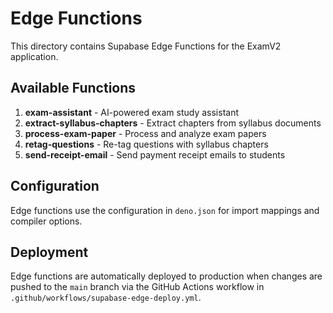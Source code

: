 # Edge Functions

This directory contains Supabase Edge Functions for the ExamV2 application.

## Available Functions

1. **exam-assistant** - AI-powered exam study assistant
2. **extract-syllabus-chapters** - Extract chapters from syllabus documents
3. **process-exam-paper** - Process and analyze exam papers
4. **retag-questions** - Re-tag questions with syllabus chapters
5. **send-receipt-email** - Send payment receipt emails to students

## Configuration

Edge functions use the configuration in `deno.json` for import mappings and compiler options.

## Deployment

Edge functions are automatically deployed to production when changes are pushed to the `main` branch via the GitHub Actions workflow in `.github/workflows/supabase-edge-deploy.yml`.
